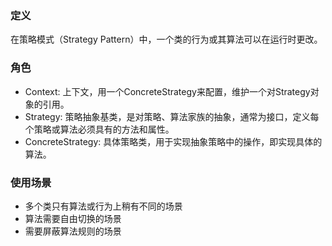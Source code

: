 ### 定义
在策略模式（Strategy Pattern）中，一个类的行为或其算法可以在运行时更改。

### 角色
- Context: 上下文，用一个ConcreteStrategy来配置，维护一个对Strategy对象的引用。
- Strategy: 策略抽象基类，是对策略、算法家族的抽象，通常为接口，定义每个策略或算法必须具有的方法和属性。
- ConcreteStrategy: 具体策略类，用于实现抽象策略中的操作，即实现具体的算法。

### 使用场景
- 多个类只有算法或行为上稍有不同的场景
- 算法需要自由切换的场景
- 需要屏蔽算法规则的场景